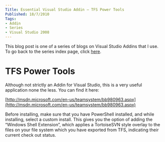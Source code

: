 ```yaml
---
Title: Essential Visual Studio Addin – TFS Power Tools
Published: 18/7/2010
Tags:
- Addin
- Series
- Visual Studio 2008
---
```


This blog post is one of a series of blogs on Visual Studio Addins that I use. To go back to the series index page, click [here](http://www.gep13.co.uk/blog/essential-visual-studio-2008-addin-series).   

# TFS Power Tools

Although not strictly an Addin for Visual Studio, this is a very useful application none the less. You can find it here:

[http://msdn.microsoft.com/en-us/teamsystem/bb980963.aspx](http://msdn.microsoft.com/en-us/teamsystem/bb980963.aspx)

Before installing, make sure that you have PowerShell installed, and while installing, select a custom install. This gives you the option of adding the “Windows Shell Extension”, which applies a TortoiseSVN style overlay to the files on your file system which you have exported from TFS, indicating their current check out status.
